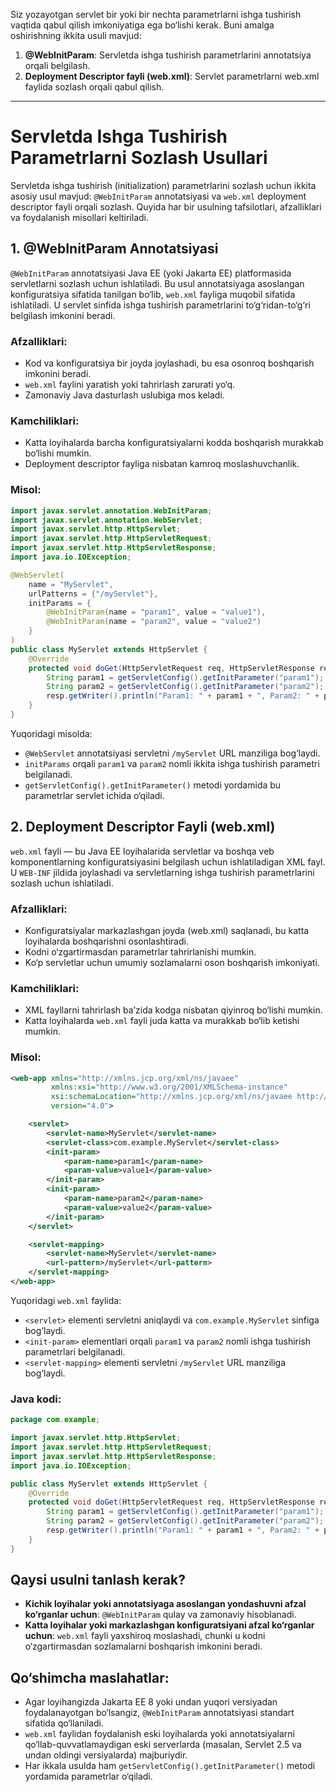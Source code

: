 Siz yozayotgan servlet bir yoki bir nechta parametrlarni ishga tushirish vaqtida qabul qilish imkoniyatiga ega bo‘lishi kerak. Buni amalga oshirishning ikkita usuli mavjud:

1. **@WebInitParam**: Servletda ishga tushirish parametrlarini annotatsiya orqali belgilash.
2. **Deployment Descriptor fayli (web.xml)**: Servlet parametrlarni web.xml faylida sozlash orqali qabul qilish.

---

# Servletda Ishga Tushirish Parametrlarni Sozlash Usullari

Servletda ishga tushirish (initialization) parametrlarini sozlash uchun ikkita asosiy usul mavjud: `@WebInitParam` annotatsiyasi va `web.xml` deployment descriptor fayli orqali sozlash. Quyida har bir usulning tafsilotlari, afzalliklari va foydalanish misollari keltiriladi.

## 1. @WebInitParam Annotatsiyasi

`@WebInitParam` annotatsiyasi Java EE (yoki Jakarta EE) platformasida servletlarni sozlash uchun ishlatiladi. Bu usul annotatsiyaga asoslangan konfiguratsiya sifatida tanilgan bo‘lib, `web.xml` fayliga muqobil sifatida ishlatiladi. U servlet sinfida ishga tushirish parametrlarini to‘g‘ridan-to‘g‘ri belgilash imkonini beradi.

### Afzalliklari:
- Kod va konfiguratsiya bir joyda joylashadi, bu esa osonroq boshqarish imkonini beradi.
- `web.xml` faylini yaratish yoki tahrirlash zarurati yo‘q.
- Zamonaviy Java dasturlash uslubiga mos keladi.

### Kamchiliklari:
- Katta loyihalarda barcha konfiguratsiyalarni kodda boshqarish murakkab bo‘lishi mumkin.
- Deployment descriptor fayliga nisbatan kamroq moslashuvchanlik.

### Misol:
```java
import javax.servlet.annotation.WebInitParam;
import javax.servlet.annotation.WebServlet;
import javax.servlet.http.HttpServlet;
import javax.servlet.http.HttpServletRequest;
import javax.servlet.http.HttpServletResponse;
import java.io.IOException;

@WebServlet(
    name = "MyServlet",
    urlPatterns = {"/myServlet"},
    initParams = {
        @WebInitParam(name = "param1", value = "value1"),
        @WebInitParam(name = "param2", value = "value2")
    }
)
public class MyServlet extends HttpServlet {
    @Override
    protected void doGet(HttpServletRequest req, HttpServletResponse resp) throws IOException {
        String param1 = getServletConfig().getInitParameter("param1");
        String param2 = getServletConfig().getInitParameter("param2");
        resp.getWriter().println("Param1: " + param1 + ", Param2: " + param2);
    }
}
```

Yuqoridagi misolda:
- `@WebServlet` annotatsiyasi servletni `/myServlet` URL manziliga bog‘laydi.
- `initParams` orqali `param1` va `param2` nomli ikkita ishga tushirish parametri belgilanadi.
- `getServletConfig().getInitParameter()` metodi yordamida bu parametrlar servlet ichida o‘qiladi.

## 2. Deployment Descriptor Fayli (web.xml)

`web.xml` fayli — bu Java EE loyihalarida servletlar va boshqa veb komponentlarning konfiguratsiyasini belgilash uchun ishlatiladigan XML fayl. U `WEB-INF` jildida joylashadi va servletlarning ishga tushirish parametrlarini sozlash uchun ishlatiladi.

### Afzalliklari:
- Konfiguratsiyalar markazlashgan joyda (web.xml) saqlanadi, bu katta loyihalarda boshqarishni osonlashtiradi.
- Kodni o‘zgartirmasdan parametrlar tahrirlanishi mumkin.
- Ko‘p servletlar uchun umumiy sozlamalarni oson boshqarish imkoniyati.

### Kamchiliklari:
- XML fayllarni tahrirlash ba’zida kodga nisbatan qiyinroq bo‘lishi mumkin.
- Katta loyihalarda `web.xml` fayli juda katta va murakkab bo‘lib ketishi mumkin.

### Misol:
```xml
<web-app xmlns="http://xmlns.jcp.org/xml/ns/javaee"
         xmlns:xsi="http://www.w3.org/2001/XMLSchema-instance"
         xsi:schemaLocation="http://xmlns.jcp.org/xml/ns/javaee http://xmlns.jcp.org/xml/ns/javaee/web-app_4_0.xsd"
         version="4.0">

    <servlet>
        <servlet-name>MyServlet</servlet-name>
        <servlet-class>com.example.MyServlet</servlet-class>
        <init-param>
            <param-name>param1</param-name>
            <param-value>value1</param-value>
        </init-param>
        <init-param>
            <param-name>param2</param-name>
            <param-value>value2</param-value>
        </init-param>
    </servlet>

    <servlet-mapping>
        <servlet-name>MyServlet</servlet-name>
        <url-pattern>/myServlet</url-pattern>
    </servlet-mapping>
</web-app>
```

Yuqoridagi `web.xml` faylida:
- `<servlet>` elementi servletni aniqlaydi va `com.example.MyServlet` sinfiga bog‘laydi.
- `<init-param>` elementlari orqali `param1` va `param2` nomli ishga tushirish parametrlari belgilanadi.
- `<servlet-mapping>` elementi servletni `/myServlet` URL manziliga bog‘laydi.

### Java kodi:
```java
package com.example;

import javax.servlet.http.HttpServlet;
import javax.servlet.http.HttpServletRequest;
import javax.servlet.http.HttpServletResponse;
import java.io.IOException;

public class MyServlet extends HttpServlet {
    @Override
    protected void doGet(HttpServletRequest req, HttpServletResponse resp) throws IOException {
        String param1 = getServletConfig().getInitParameter("param1");
        String param2 = getServletConfig().getInitParameter("param2");
        resp.getWriter().println("Param1: " + param1 + ", Param2: " + param2);
    }
}
```

## Qaysi usulni tanlash kerak?

- **Kichik loyihalar yoki annotatsiyaga asoslangan yondashuvni afzal ko‘rganlar uchun**: `@WebInitParam` qulay va zamonaviy hisoblanadi.
- **Katta loyihalar yoki markazlashgan konfiguratsiyani afzal ko‘rganlar uchun**: `web.xml` fayli yaxshiroq moslashadi, chunki u kodni o‘zgartirmasdan sozlamalarni boshqarish imkonini beradi.

## Qo‘shimcha maslahatlar:
- Agar loyihangizda Jakarta EE 8 yoki undan yuqori versiyadan foydalanayotgan bo‘lsangiz, `@WebInitParam` annotatsiyasi standart sifatida qo‘llaniladi.
- `web.xml` faylidan foydalanish eski loyihalarda yoki annotatsiyalarni qo‘llab-quvvatlamaydigan eski serverlarda (masalan, Servlet 2.5 va undan oldingi versiyalarda) majburiydir.
- Har ikkala usulda ham `getServletConfig().getInitParameter()` metodi yordamida parametrlar o‘qiladi.
